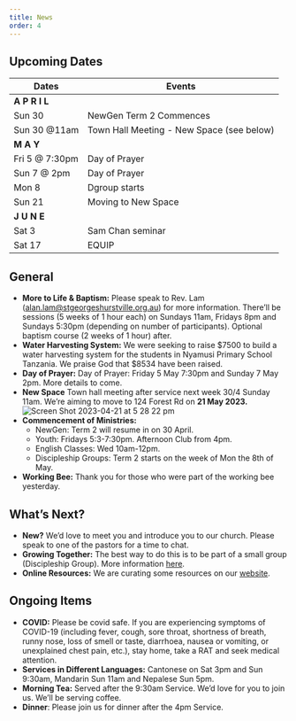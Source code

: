 ```yaml
---
title: News
order: 4
---
```


## Upcoming Dates

| Dates | Events |
| ----------- | ----------- | 
| **A P R I L**    | 
|  Sun 30  | NewGen Term 2 Commences | 
|  Sun 30 @11am | Town Hall Meeting - New Space (see below) | 
| **M A Y**  |  | 
|  Fri 5 @ 7:30pm | Day of Prayer |
|  Sun 7 @ 2pm | Day of Prayer |
|  Mon 8 | Dgroup starts |
|  Sun 21 | Moving to New Space |
| **J U N E**  |  | 
|  Sat 3 | Sam Chan seminar |
|  Sat 17 | EQUIP |


## General
- **More to Life & Baptism:** Please speak to Rev. Lam (alan.lam@stgeorgeshurstville.org.au) for more information. There’ll be sessions (5 weeks of 1 hour each) on Sundays 11am, Fridays 8pm and Sundays 5:30pm (depending on number of participants). Optional baptism course (2 weeks of 1 hour) after. 
- **Water Harvesting System:** We were seeking to raise $7500 to build a water harvesting system for the students in Nyamusi Primary School Tanzania. We praise God that $8534 have been raised.
- **Day of Prayer:** Day of Prayer: Friday 5 May 7:30pm and Sunday 7 May 2pm. More details to come. 
- **New Space** Town hall meeting after service next week 30/4 Sunday 11am. We’re aiming to move to 124 Forest Rd on **21 May 2023.**
![Screen Shot 2023-04-21 at 5 28 22 pm](https://user-images.githubusercontent.com/119166299/233571253-33e3e9ea-0c00-4b75-b178-63d6c1390afe.png)
- **Commencement of Ministries:**
   - NewGen: Term 2 will resume in on 30 April. 
   - Youth: Fridays 5:3-7:30pm. Afternoon Club from 4pm.  
   - English Classes: Wed 10am-12pm. 
   - Discipleship Groups: Term 2 starts on the week of Mon the 8th of May. 
- **Working Bee:** Thank you for those who were part of the working bee yesterday. 


## What’s Next?
- **New?** We’d love to meet you and introduce you to our church. Please speak to one of the pastors for a time to chat. 
- **Growing Together:** The best way to do this is to be part of a small group (Discipleship Group). More information [here]( https://stgeorgeshurstville.org.au/discipleship-groups). 
- **Online Resources:** We are curating some resources on our [website](https://stgeorgeshurstville.org.au/lets-talk-about-christianity).


## Ongoing Items
- **COVID:** Please be covid safe. If you are experiencing symptoms of COVID-19 (including fever, cough, sore throat, shortness of breath, runny nose, loss of smell or taste, diarrhoea, nausea or vomiting, or unexplained chest pain, etc.), stay home, take a RAT and seek medical attention.
- **Services in Different Languages:** Cantonese on Sat 3pm and Sun 9:30am, Mandarin Sun 11am and Nepalese Sun 5pm. 
- **Morning Tea:** Served after the 9:30am Service. We’d love for you to join us. We’ll be serving coffee. 
- **Dinner**: Please join us for dinner after the 4pm Service.
